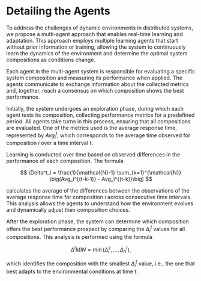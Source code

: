 # Detailing the Agents

To address the challenges of dynamic environments in distributed systems, we propose a multi-agent approach that enables real-time learning and adaptation. This approach employs multiple learning agents that start without prior information or training, allowing the system to continuously learn the dynamics of the environment and determine the optimal system compositions as conditions change.

Each agent in the multi-agent system is responsible for evaluating a specific system composition and measuring its performance when applied. The agents communicate to exchange information about the collected metrics and, together, reach a consensus on which composition shows the best performance.

Initially, the system undergoes an exploration phase, during which each agent tests its composition, collecting performance metrics for a predefined period. All agents take turns in this process, ensuring that all compositions are evaluated. One of the metrics used is the average response time, represented by $Avg_i^t$, which corresponds to the average time observed for composition $i$ over a time interval $t$.

Learning is conducted over time based on observed differences in the performance of each composition. The formula  

$$
\Delta^t_i = \frac{1}{\mathcal{N}-1} \sum_{k=1}^{\mathcal{N}} \big(Avg_i^{(t-k-1)} - Avg_i^{(t-k)}\big)
$$

calculates the average of the differences between the observations of the average response time for composition $i$ across consecutive time intervals. This analysis allows the agents to understand how the environment evolves and dynamically adjust their composition choices.

After the exploration phase, the system can determine which composition offers the best performance prospect by comparing the $\Delta^t_i$ values for all compositions. This analysis is performed using the formula  

$$
\Delta^t \mathit{MIN} = \min(\Delta^t_i, \ldots, \Delta^t_n),
$$

which identifies the composition with the smallest $\Delta^t_i$ value, i.e., the one that best adapts to the environmental conditions at time $t$.  
